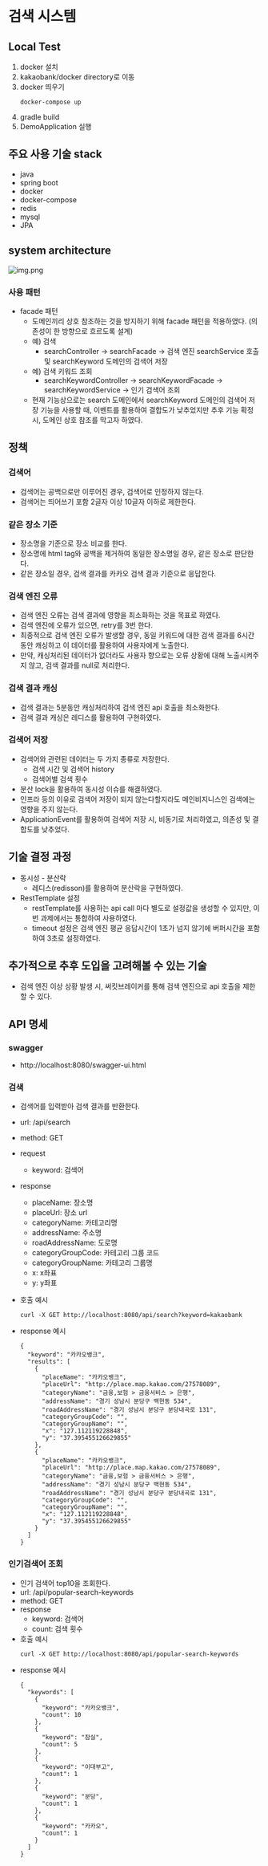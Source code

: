 # 검색 시스템

## Local Test
1. docker 설치
2. kakaobank/docker directory로 이동
3. docker 띄우기
    ```
    docker-compose up
    ```
4. gradle build
5. DemoApplication 실행

## 주요 사용 기술 stack
- java
- spring boot
- docker
- docker-compose
- redis
- mysql
- JPA

## system architecture
![img.png](img.png)

### 사용 패턴
- facade 패턴
  * 도메인끼리 상호 참조하는 것을 방지하기 위해 facade 패턴을 적용하였다. (의존성이 한 방향으로 흐르도록 설계)
  * 예) 검색 
    * searchController -> searchFacade -> 검색 엔진 searchService 호출 및 searchKeyword 도메인의 검색어 저장
  * 예) 검색 키워드 조회
    * searchKeywordController -> searchKeywordFacade -> searchKeywordService -> 인기 검색어 조회
  * 현재 기능상으로는 search 도메인에서 searchKeyword 도메인의 검색어 저장 기능을 사용할 때, 이벤트를 활용하여 결합도가 낮추었지만 추후 기능 확정 시, 도메인 상호 참조를 막고자 하였다.

  
## 정책
### 검색어
- 검색어는 공백으로만 이루어진 경우, 검색어로 인정하지 않는다.
- 검색어는 띄어쓰기 포함 2글자 이상 10글자 이하로 제한한다.
### 같은 장소 기준
- 장소명을 기준으로 장소 비교를 한다.
- 장소명에 html tag와 공백을 제거하여 동일한 장소명일 경우, 같은 장소로 판단한다.
- 같은 장소일 경우, 검색 결과를 카카오 검색 결과 기준으로 응답한다.
### 검색 엔진 오류 
- 검색 엔진 오류는 검색 결과에 영향을 최소화하는 것을 목표로 하였다.
- 검색 엔진에 오류가 있으면, retry를 3번 한다.
- 최종적으로 검색 엔진 오류가 발생할 경우, 동일 키워드에 대한 검색 결과를 6시간동안 캐싱하고 이 데이터를 활용하여 사용자에게 노출한다.
- 만약, 캐싱처리된 데이터가 없더라도 사용자 향으로는 오류 상황에 대해 노출시켜주지 않고, 검색 결과를 null로 처리한다.
### 검색 결과 캐싱
- 검색 결과는 5분동안 캐싱처리하여 검색 엔진 api 호출을 최소화한다.
- 검색 결과 캐싱은 레디스를 활용하여 구현하였다.
### 검색어 저장
- 검색어와 관련된 데이터는 두 가지 종류로 저장한다.
  - 검색 시간 및 검색어 history
  - 검색어별 검색 횟수
- 분산 lock을 활용하여 동시성 이슈를 해결하였다.
- 인프라 등의 이유로 검색어 저장이 되지 않는다할지라도 메인비지니스인 검색에는 영향을 주지 않는다.
- ApplicationEvent를 활용하여 검색어 저장 시, 비동기로 처리하였고, 의존성 및 결합도를 낮추었다.

## 기술 결정 과정
- 동시성 - 분산락
  - 레디스(redisson)를 활용하여 분산락을 구현하였다.
- RestTemplate 설정
  - restTemplate를 사용하는 api call 마다 별도로 설정값을 생성할 수 있지만, 이번 과제에서는 통합하여 사용하였다.
  - timeout 설정은 검색 엔진 평균 응답시간이 1초가 넘지 않기에 버퍼시간을 포함하여 3초로 설정하였다.

## 추가적으로 추후 도입을 고려해볼 수 있는 기술
- 검색 엔진 이상 상황 발생 시, 써킷브레이커를 통해 검색 엔진으로 api 호출을 제한할 수 있다.

## API 명세
### swagger
- http://localhost:8080/swagger-ui.html
### 검색
- 검색어를 입력받아 검색 결과를 반환한다.
- url: /api/search
- method: GET
- request
    - keyword: 검색어
- response
  - placeName: 장소명
  - placeUrl: 장소 url
  - categoryName: 카테고리명
  - addressName: 주소명
  - roadAddressName: 도로명
  - categoryGroupCode: 카테고리 그룹 코드
  - categoryGroupName: 카테고리 그룹명
  - x: x좌표
  - y: y좌표

- 호출 예시
  ```
  curl -X GET http://localhost:8080/api/search?keyword=kakaobank
  ```
- response 예시
    ```
    {
      "keyword": "카카오뱅크",
      "results": [
        {
          "placeName": "카카오뱅크",
          "placeUrl": "http://place.map.kakao.com/27578089",
          "categoryName": "금융,보험 > 금융서비스 > 은행",
          "addressName": "경기 성남시 분당구 백현동 534",
          "roadAddressName": "경기 성남시 분당구 분당내곡로 131",
          "categoryGroupCode": "",
          "categoryGroupName": "",
          "x": "127.112119228848",
          "y": "37.395455126629855"
        },
        {
          "placeName": "카카오뱅크",
          "placeUrl": "http://place.map.kakao.com/27578089",
          "categoryName": "금융,보험 > 금융서비스 > 은행",
          "addressName": "경기 성남시 분당구 백현동 534",
          "roadAddressName": "경기 성남시 분당구 분당내곡로 131",
          "categoryGroupCode": "",
          "categoryGroupName": "",
          "x": "127.112119228848",
          "y": "37.395455126629855"
        }
      ]
  }
    ```
### 인기검색어 조회
- 인기 검색어 top10을 조회한다.
- url: /api/popular-search-keywords
- method: GET
- response
  - keyword: 검색어
  - count: 검색 횟수
- 호출 예시
  ```
  curl -X GET http://localhost:8080/api/popular-search-keywords
  ```
- response 예시
    ```
    {
      "keywords": [
        {
          "keyword": "카카오뱅크",
          "count": 10
        },
        {
          "keyword": "잠실",
          "count": 5
        },
        {
          "keyword": "이대부고",
          "count": 1
        },
        {
          "keyword": "분당",
          "count": 1
        },
        {
          "keyword": "카카오",
          "count": 1
        }
      ]
    }
    ```


